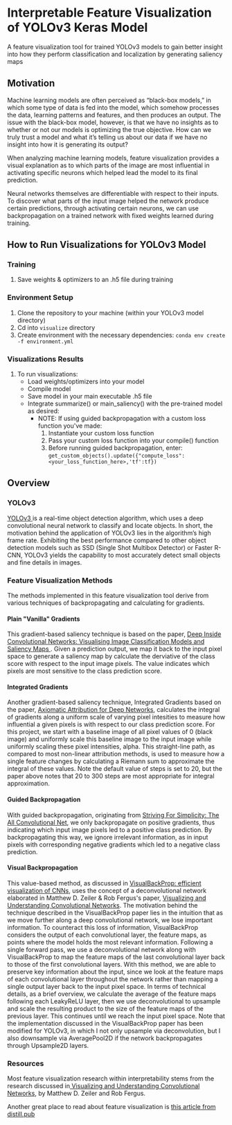 # Interpretable Feature Visualization of YOLOv3 Keras Model
A feature visualization tool for trained YOLOv3 models to gain better insight into how they perform classification and localization by generating saliency maps

## Motivation

Machine learning models are often perceived as “black-box models,” in which some type of data is fed into the model, which somehow processes the data, learning patterns and features, and then produces an output. The issue with the black-box model, however, is that we have no insights as to whether or not our models is optimizing the true objective. How can we truly trust a model and what it’s telling us about our data if we have no insight into how it is generating its output? 

When analyzing machine learning models, feature visualization provides a visual explanation as to which parts of the image are most influential in activating specific neurons which helped lead the model to its final prediction. 

Neural networks themselves are differentiable with respect to their inputs. To discover what parts of the input image helped the network produce certain predictions, through activating certain neurons, we can use backpropagation on a trained network with fixed weights learned during training. 


## How to Run Visualizations for YOLOv3 Model

### Training
1. Save weights & optimizers to an .h5 file during training

### Environment Setup
1. Clone the repository to your machine (within your YOLOv3 model directory)
2. Cd into ```visualize``` directory 
3. Create environment with the necessary dependencies: ```conda env create -f environment.yml```

### Visualizations Results
1. To run visualizations:
    - Load weights/optimizers into your model
    - Compile model 
    - Save model in your main executable .h5 file
    - Integrate summarize() or main_saliency() with the pre-trained model as desired:
        - NOTE: If using guided backpropagation with a custom loss function you've made:
            1. Instantiate your custom loss function
            2. Pass your custom loss function into your compile() function
            3. Before running guided backpropagation, enter: 
            ```get_custom_objects().update({"compute_loss": <your_loss_function_here>,'tf':tf})```
         
    
## Overview

### YOLOv3
[YOLOv3 ](https://pjreddie.com/media/files/papers/YOLOv3.pdf)is a real-time object detection algorithm, which uses a deep convolutional neural network to classify and locate objects. In short, the motivation behind the application of YOLOv3 lies in the algorithm’s high frame rate. Exhibiting the best performance compared to other object detection models such as SSD (Single Shot Multibox Detector) or Faster R-CNN, YOLOv3 yields the capability to most accurately detect small objects and fine details in images.

### Feature Visualization Methods
The methods implemented in this feature visualization tool derive from various techniques of backpropagating and calculating for gradients.

#### Plain "Vanilla" Gradients
This gradient-based saliency technique is based on the paper, [Deep Inside Convolutional Networks: Visualising
Image Classification Models and Saliency Maps ](https://arxiv.org/pdf/1312.6034.pdf). Given a prediction output, we map it back to the input pixel space to generate a saliency map by calculate the derviative of the class score with respect to the input image pixels. The value indicates which pixels are most sensitive to the class prediction score.

#### Integrated Gradients
Another gradient-based saliency technique, Integrated Gradients based on the paper, [Axiomatic Attribution for Deep Networks](https://arxiv.org/abs/1703.01365), calculates the integral of gradients along a uniform scale of varying pixel intesities to measure how influential a given pixels is with respect to our class prediction score. For this project, we start with a baseline image of all pixel values of 0 (black image) and uniformly scale this baseline image to the input image while uniformly scaling these pixel intensities, alpha. This straight-line path, as compared to most non-linear attribution methods, is used to measure how a single feature changes by calculating a Riemann sum to approximate the integral of these values. Note the default value of steps is set to 20, but the paper above notes that 20 to 300 steps are most appropriate for integral approximation.

#### Guided Backpropagation
With guided backpropagation, originating from [Striving For Simplicity: The All Convolutional Net](https://arxiv.org/pdf/1412.6806.pdf), we only backpropagate on positive gradients, thus indicating which input image pixels led to a positive class prediction. By backpropagating this way, we ignore irrelevant information, as in input pixels with corresponding negative gradients which led to a negative class prediction. 

#### Visual Backpropagation
This value-based method, as discussed in [VisualBackProp: efficient visualization of CNNs](https://arxiv.org/pdf/1611.05418.pdf), uses the concept of a deconvolutional network elaborated in Matthew D. Zeiler & Rob Fergus's paper, [Visualizing and Understanding Convolutional Networks](https://cs.nyu.edu/~fergus/papers/zeilerECCV2014.pdf). The motivation behind the technique described in the VisualBackProp paper lies in the intuition that as we move further along a deep convolutional network, we lose important information. To counteract this loss of information, VisualBackProp considers the output of each convolutional layer, the feature maps, as points where the model holds the most relevant information. Following a single forward pass, we use a deconvolutional network along with VisualBackProp to map the feature maps of the last convolutional layer back to those of the first convolutional layers. With this method, we are able to preserve key information about the input, since we look at the feature maps of each convolutional layer throughout the network rather than mapping a single output layer back to the input pixel space. In terms of technical details, as a brief overview, we calculate the average of the feature maps following each LeakyReLU layer, then we use deconvolutional to upsample and scale the resulting product to the size of the feature maps of the previous layer. This continues until we reach the input pixel space. Note that the implementation discussed in the VisualBackProp paper has been modified for YOLOv3, in which I not only upsample via deconvolution, but I also downsample via AveragePool2D if the network backpropagates through Upsample2D layers. 

### Resources
Most feature visualization research within interpretability stems from the research discussed in[ Visualizing and Understanding Convolutional Networks](https://cs.nyu.edu/~fergus/papers/zeilerECCV2014.pdf), by Matthew D. Zeiler and Rob Fergus.

Another great place to read about feature visualization is [this article from distill.pub](https://distill.pub/2017/feature-visualization/) 

